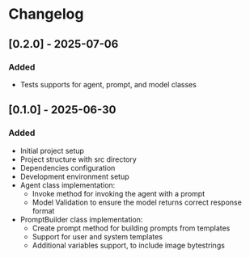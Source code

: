 # Changelog

## [0.2.0] - 2025-07-06

### Added
- Tests supports for agent, prompt, and model classes

## [0.1.0] - 2025-06-30

### Added
- Initial project setup
- Project structure with src directory
- Dependencies configuration
- Development environment setup
- Agent class implementation:
  - Invoke method for invoking the agent with a prompt
  - Model Validation to ensure the model returns correct response format
- PromptBuilder class implementation:
    - Create prompt method for building prompts from templates
    - Support for user and system templates
    - Additional variables support, to include image bytestrings